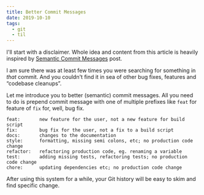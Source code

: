 ```yaml
---
title: Better Commit Messages
date: 2019-10-10
tags:
  - git
  - til
---
```


I'll start with a disclaimer. Whole idea and content from this article is heavily inspired by [Semantic Commit Messages](https://seesparkbox.com/foundry/semantic_commit_messages) post.

I am sure there was at least few times you were searching for something in _that_ commit. And you couldn't find it in sea of other bug fixes, features and “codebase cleanups”.

Let me introduce you to better (semantic) commit messages. All you need to do is prepend commit message with one of multiple prefixes like `feat` for feature of `fix` for, well, bug fix.

```text
feat:       new feature for the user, not a new feature for build script
fix:        bug fix for the user, not a fix to a build script
docs:       changes to the documentation
style:      formatting, missing semi colons, etc; no production code change
refactor:   refactoring production code, eg. renaming a variable
test:       adding missing tests, refactoring tests; no production code change
chore:      updating dependencies etc; no production code change
```

After using this system for a while, your Git history will be easy to skim and find specific change.
